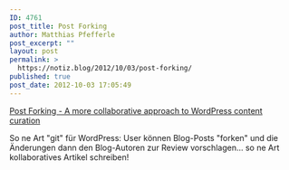 ```yaml
---
ID: 4761
post_title: Post Forking
author: Matthias Pfefferle
post_excerpt: ""
layout: post
permalink: >
  https://notiz.blog/2012/10/03/post-forking/
published: true
post_date: 2012-10-03 17:05:49
---
```

<!-- wp:paragraph -->
<p><a href="http://postforking.wordpress.com/2012/10/01/introducing-post-forking-for-wordpress/">Post Forking - A more collaborative approach to WordPress content curation</a></p>
<!-- /wp:paragraph -->

<!-- wp:paragraph -->
<p>So ne Art "git" für WordPress: User können Blog-Posts "forken" und die Änderungen dann den Blog-Autoren zur Review vorschlagen... so ne Art kollaboratives Artikel schreiben!</p>
<!-- /wp:paragraph -->